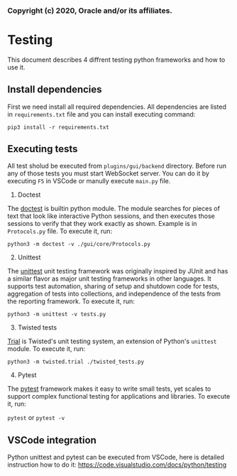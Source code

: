 ### Copyright (c) 2020, Oracle and/or its affiliates.

# Testing

This document describes 4 diffrent testing python frameworks and how to use it. 

## Install dependencies

First we need install all required dependencies. All dependencies are listed in `requirements.txt` file and you can install executing command:

`pip3 install -r requirements.txt`

## Executing tests

All test sholud be executed from `plugins/gui/backend` directory. Before run any of those tests you must start WebSocket server. You can do it by executing `F5` in VSCode or manully execute `main.py` file.

1. Doctest

The [doctest](https://docs.python.org/3/library/doctest.html) is builtin python module. The module searches for pieces of text that look like interactive Python sessions, and then executes those sessions to verify that they work exactly as shown. Example is in `Protocols.py` file. To execute it, run:

`python3 -m doctest -v ./gui/core/Protocols.py`

2. Unittest

The [unittest](https://docs.python.org/3/library/unittest.html) unit testing framework was originally inspired by JUnit and has a similar flavor as major unit testing frameworks in other languages. It supports test automation, sharing of setup and shutdown code for tests, aggregation of tests into collections, and independence of the tests from the reporting framework. To execute it, run:

`python3 -m unittest -v tests.py`

3. Twisted tests

[Trial](https://twistedmatrix.com/trac/wiki/TwistedTrial) is Twisted's unit testing system, an extension of ​Python's `unittest` module. To execute it, run:

`python3 -m twisted.trial ./twisted_tests.py`

4. Pytest

The [pytest](https://docs.pytest.org/en/latest/) framework makes it easy to write small tests, yet scales to support complex functional testing for applications and libraries. To execute it, run:

`pytest` or `pytest -v`

## VSCode integration

Python unittest and pytest can be executed from VSCode, here is detailed instruction how to do it: https://code.visualstudio.com/docs/python/testing